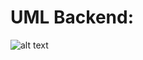 # UML Backend:
![alt text](https://github.com/julianbsd/ProyectoInformatico/blob/backend/UML_proyecto/Diagrama%20UML%20Proyecto%20Informatico.png)
